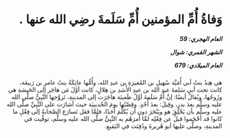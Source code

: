 <h1 dir="rtl">وَفاةُ أُمِّ المؤمنين أُمِّ سَلَمةَ رضِي الله عنها .</h1>

<h5 dir="rtl">العام الهجري:  59

الشهر القمري: شوال

العام الميلادي: 679</h5>

<p dir="rtl">هي هِندُ بنتُ أبي أُمَيَّة سُهيلِ بن المُغيرَةِ بن عبدِ الله، وأُمُّها عاتِكَةُ بنتُ عامرِ بن رَبيعَة، كانت تحت أبي سَلمةَ عبدِ الله بن عبدِ الأَسَدِ بن هِلالٍ، كانت أوَّلَ مَن هاجَر إلى الحَبشةِ هي وزَوجُها، ويُقالُ أيضًا: إنَّ أُمَّ سَلَمةَ أوَّلُ ظَعينَة هاجَرَت إلى المدينةِ، تَزوَّجها النَّبِيُّ صلَّى الله عليه وسلَّم بعدَ بدرٍ، وقِيلَ: بعدَ أُحُدٍ. وقِصَّتُها يومَ الحُديبيَة حيث أشارَت على النَّبِيِّ صلَّى الله عليه وسلَّم بأن يَحْلِقَ هو ويَنْحَرَ دون أن يُكَلِّمَ أَحَدًا، فلمَّا فعَل تَسارَع الصَّحابةُ إلى فِعْلِ ما كانوا قد أَحْجَموا قبلُ عن فِعْلِه لمَّا أَمرَهُم به النَّبِيُّ صلَّى الله عليه وسلَّم، توفِّيت في المدينةِ، وصلَّى عليها أبو هُريرةَ ودُفِنَت في البَقيعِ.</p></br>
